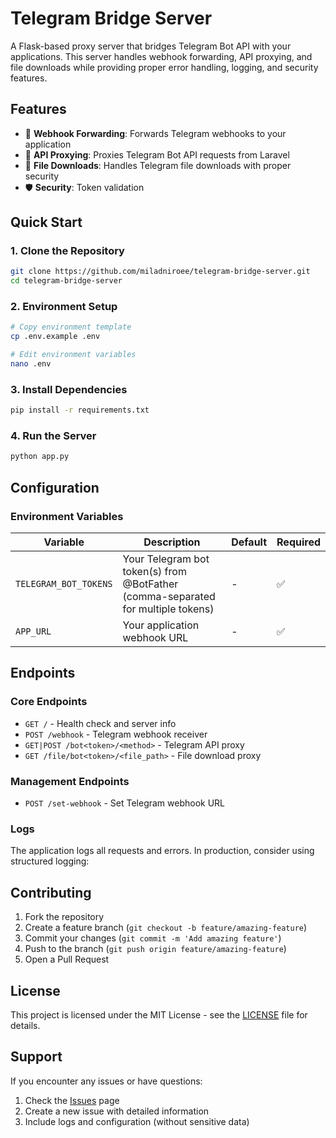 # Telegram Bridge Server

A Flask-based proxy server that bridges Telegram Bot API with your applications. This server handles webhook forwarding, API proxying, and file downloads while providing proper error handling, logging, and security features.

## Features

- 🔄 **Webhook Forwarding**: Forwards Telegram webhooks to your application
- 🔗 **API Proxying**: Proxies Telegram Bot API requests from Laravel
- 📁 **File Downloads**: Handles Telegram file downloads with proper security
- 🛡️ **Security**: Token validation

## Quick Start

### 1. Clone the Repository

```bash
git clone https://github.com/miladniroee/telegram-bridge-server.git
cd telegram-bridge-server
```

### 2. Environment Setup

```bash
# Copy environment template
cp .env.example .env

# Edit environment variables
nano .env
```

### 3. Install Dependencies

```bash
pip install -r requirements.txt
```

### 4. Run the Server

```bash
python app.py
```

## Configuration

### Environment Variables

| Variable | Description | Default | Required |
|----------|-------------|---------|----------|
| `TELEGRAM_BOT_TOKENS` | Your Telegram bot token(s) from @BotFather (comma-separated for multiple tokens) | - | ✅ |
| `APP_URL` | Your application webhook URL | - | ✅ |



## Endpoints

### Core Endpoints

- `GET /` - Health check and server info
- `POST /webhook` - Telegram webhook receiver
- `GET|POST /bot<token>/<method>` - Telegram API proxy
- `GET /file/bot<token>/<file_path>` - File download proxy

### Management Endpoints

- `POST /set-webhook` - Set Telegram webhook URL


### Logs

The application logs all requests and errors. In production, consider using structured logging:

## Contributing

1. Fork the repository
2. Create a feature branch (`git checkout -b feature/amazing-feature`)
3. Commit your changes (`git commit -m 'Add amazing feature'`)
4. Push to the branch (`git push origin feature/amazing-feature`)
5. Open a Pull Request

## License

This project is licensed under the MIT License - see the [LICENSE](LICENSE) file for details.

## Support

If you encounter any issues or have questions:

1. Check the [Issues](https://github.com/miladniroee/telegram-bridge-server/issues) page
2. Create a new issue with detailed information
3. Include logs and configuration (without sensitive data)

